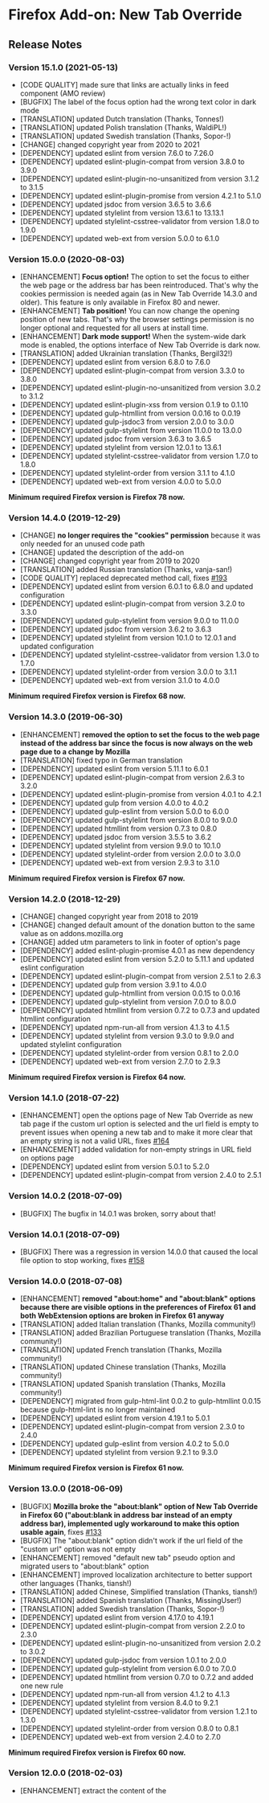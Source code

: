 # Firefox Add-on: New Tab Override

## Release Notes

### Version 15.1.0 (2021-05-13)

- [CODE QUALITY] made sure that links are actually links in feed component (AMO review)
- [BUGFIX] The label of the focus option had the wrong text color in dark mode
- [TRANSLATION] updated Dutch translation (Thanks, Tonnes!)
- [TRANSLATION] updated Polish translation (Thanks, WaldiPL!)
- [TRANSLATION] updated Swedish translation (Thanks, Sopor-!)
- [CHANGE] changed copyright year from 2020 to 2021
- [DEPENDENCY] updated eslint from version 7.6.0 to 7.26.0
- [DEPENDENCY] updated eslint-plugin-compat from version 3.8.0 to 3.9.0
- [DEPENDENCY] updated eslint-plugin-no-unsanitized from version 3.1.2 to 3.1.5
- [DEPENDENCY] updated eslint-plugin-promise from version 4.2.1 to 5.1.0
- [DEPENDENCY] updated jsdoc from version 3.6.5 to 3.6.6
- [DEPENDENCY] updated stylelint from version 13.6.1 to 13.13.1
- [DEPENDENCY] updated stylelint-csstree-validator from version 1.8.0 to 1.9.0
- [DEPENDENCY] updated web-ext from version 5.0.0 to 6.1.0

### Version 15.0.0 (2020-08-03)

- [ENHANCEMENT] **Focus option!** The option to set the focus to either the web page or the address bar has been
  reintroduced. That's why the cookies permission is needed again (as in New Tab Override 14.3.0 and older). This
  feature is only available in Firefox 80 and newer.
- [ENHANCEMENT] **Tab position!** You can now change the opening position of new tabs. That's why the browser settings
  permission is no longer optional and requested for all users at install time.
- [ENHANCEMENT] **Dark mode support!** When the system-wide dark mode is enabled, the options interface of
  New Tab Override is dark now.
- [TRANSLATION] added Ukrainian translation (Thanks, Bergil32!)
- [DEPENDENCY] updated eslint from version 6.8.0 to 7.6.0
- [DEPENDENCY] updated eslint-plugin-compat from version 3.3.0 to 3.8.0
- [DEPENDENCY] updated eslint-plugin-no-unsanitized from version 3.0.2 to 3.1.2
- [DEPENDENCY] updated eslint-plugin-xss from version 0.1.9 to 0.1.10
- [DEPENDENCY] updated gulp-htmllint from version 0.0.16 to 0.0.19
- [DEPENDENCY] updated gulp-jsdoc3 from version 2.0.0 to 3.0.0
- [DEPENDENCY] updated gulp-stylelint from version 11.0.0 to 13.0.0
- [DEPENDENCY] updated jsdoc from version 3.6.3 to 3.6.5
- [DEPENDENCY] updated stylelint from version 12.0.1 to 13.6.1
- [DEPENDENCY] updated stylelint-csstree-validator from version 1.7.0 to 1.8.0
- [DEPENDENCY] updated stylelint-order from version 3.1.1 to 4.1.0
- [DEPENDENCY] updated web-ext from version 4.0.0 to 5.0.0

**Minimum required Firefox version is Firefox 78 now.**

### Version 14.4.0 (2019-12-29)

- [CHANGE] **no longer requires the "cookies" permission** because it was only needed for an unused code path
- [CHANGE] updated the description of the add-on
- [CHANGE] changed copyright year from 2019 to 2020
- [TRANSLATION] added Russian translation (Thanks, vanja-san!)
- [CODE QUALITY] replaced deprecated method call, fixes [#193](https://github.com/cadeyrn/newtaboverride/issues/193)
- [DEPENDENCY] updated eslint from version 6.0.1 to 6.8.0 and updated configuration
- [DEPENDENCY] updated eslint-plugin-compat from version 3.2.0 to 3.3.0
- [DEPENDENCY] updated gulp-stylelint from version 9.0.0 to 11.0.0
- [DEPENDENCY] updated jsdoc from version 3.6.2 to 3.6.3
- [DEPENDENCY] updated stylelint from version 10.1.0 to 12.0.1 and updated configuration
- [DEPENDENCY] updated stylelint-csstree-validator from version 1.3.0 to 1.7.0
- [DEPENDENCY] updated stylelint-order from version 3.0.0 to 3.1.1
- [DEPENDENCY] updated web-ext from version 3.1.0 to 4.0.0

**Minimum required Firefox version is Firefox 68 now.**

### Version 14.3.0 (2019-06-30)

- [ENHANCEMENT] **removed the option to set the focus to the web page instead of the address bar since the focus is
  now always on the web page due to a change by Mozilla**
- [TRANSLATION] fixed typo in German translation
- [DEPENDENCY] updated eslint from version 5.11.1 to 6.0.1
- [DEPENDENCY] updated eslint-plugin-compat from version 2.6.3 to 3.2.0
- [DEPENDENCY] updated eslint-plugin-promise from version 4.0.1 to 4.2.1
- [DEPENDENCY] updated gulp from version 4.0.0 to 4.0.2
- [DEPENDENCY] updated gulp-eslint from version 5.0.0 to 6.0.0
- [DEPENDENCY] updated gulp-stylelint from version 8.0.0 to 9.0.0
- [DEPENDENCY] updated htmllint from version 0.7.3 to 0.8.0
- [DEPENDENCY] updated jsdoc from version 3.5.5 to 3.6.2
- [DEPENDENCY] updated stylelint from version 9.9.0 to 10.1.0
- [DEPENDENCY] updated stylelint-order from version 2.0.0 to 3.0.0
- [DEPENDENCY] updated web-ext from version 2.9.3 to 3.1.0

**Minimum required Firefox version is Firefox 67 now.**

### Version 14.2.0 (2018-12-29)

- [CHANGE] changed copyright year from 2018 to 2019
- [CHANGE] changed default amount of the donation button to the same value as on addons.mozilla.org
- [CHANGE] added utm parameters to link in footer of option's page
- [DEPENDENCY] added eslint-plugin-promise 4.0.1 as new dependency
- [DEPENDENCY] updated eslint from version 5.2.0 to 5.11.1 and updated eslint configuration
- [DEPENDENCY] updated eslint-plugin-compat from version 2.5.1 to 2.6.3
- [DEPENDENCY] updated gulp from version 3.9.1 to 4.0.0
- [DEPENDENCY] updated gulp-htmllint from version 0.0.15 to 0.0.16
- [DEPENDENCY] updated gulp-stylelint from version 7.0.0 to 8.0.0
- [DEPENDENCY] updated htmllint from version 0.7.2 to 0.7.3 and updated htmllint configuration
- [DEPENDENCY] updated npm-run-all from version 4.1.3 to 4.1.5
- [DEPENDENCY] updated stylelint from version 9.3.0 to 9.9.0 and updated stylelint configuration
- [DEPENDENCY] updated stylelint-order from version 0.8.1 to 2.0.0
- [DEPENDENCY] updated web-ext from version 2.7.0 to 2.9.3

**Minimum required Firefox version is Firefox 64 now.**

### Version 14.1.0 (2018-07-22)

- [ENHANCEMENT] open the options page of New Tab Override as new tab page if the custom url option is selected and the
  url field is empty to prevent issues when opening a new tab and to make it more clear that an empty string is not
  a valid URL, fixes [#164](https://github.com/cadeyrn/newtaboverride/issues/164)
- [ENHANCEMENT] added validation for non-empty strings in URL field on options page
- [DEPENDENCY] updated eslint from version 5.0.1 to 5.2.0
- [DEPENDENCY] updated eslint-plugin-compat from version 2.4.0 to 2.5.1

### Version 14.0.2 (2018-07-09)

- [BUGFIX] The bugfix in 14.0.1 was broken, sorry about that!

### Version 14.0.1 (2018-07-09)

- [BUGFIX] There was a regression in version 14.0.0 that caused the local file option to stop working, fixes
  [#158](https://github.com/cadeyrn/newtaboverride/issues/158)

### Version 14.0.0 (2018-07-08)

- [ENHANCEMENT] **removed "about:home" and "about:blank" options because there are visible options in the preferences
  of Firefox 61 and both WebExtension options are broken in Firefox 61 anyway**
- [TRANSLATION] added Italian translation (Thanks, Mozilla community!)
- [TRANSLATION] added Brazilian Portuguese translation (Thanks, Mozilla community!)
- [TRANSLATION] updated French translation (Thanks, Mozilla community!)
- [TRANSLATION] updated Chinese translation (Thanks, Mozilla community!)
- [TRANSLATION] updated Spanish translation (Thanks, Mozilla community!)
- [DEPENDENCY] migrated from gulp-html-lint 0.0.2 to gulp-htmllint 0.0.15 because gulp-html-lint is no longer maintained
- [DEPENDENCY] updated eslint from version 4.19.1 to 5.0.1
- [DEPENDENCY] updated eslint-plugin-compat from version 2.3.0 to 2.4.0
- [DEPENDENCY] updated gulp-eslint from version 4.0.2 to 5.0.0
- [DEPENDENCY] updated stylelint from version 9.2.1 to 9.3.0

**Minimum required Firefox version is Firefox 61 now.**

### Version 13.0.0 (2018-06-09)

- [BUGFIX] **Mozilla broke the "about:blank" option of New Tab Override in Firefox 60 ("about:blank in address bar instead of
  an empty address bar), implemented ugly workaround to make this option usable again**, fixes
  [#133](https://github.com/cadeyrn/newtaboverride/issues/133)
- [BUGFIX] The "about:blank" option didn't work if the url field of the "custom url" option was not empty
- [ENHANCEMENT] removed "default new tab" pseudo option and migrated users to "about:blank" option
- [ENHANCEMENT] improved localization architecture to better support other languages (Thanks, tiansh!)
- [TRANSLATION] added Chinese, Simplified translation (Thanks, tiansh!)
- [TRANSLATION] added Spanish translation (Thanks, MissingUser!)
- [TRANSLATION] added Swedish translation (Thanks, Sopor-!)
- [DEPENDENCY] updated eslint from version 4.17.0 to 4.19.1
- [DEPENDENCY] updated eslint-plugin-compat from version 2.2.0 to 2.3.0
- [DEPENDENCY] updated eslint-plugin-no-unsanitized from version 2.0.2 to 3.0.2
- [DEPENDENCY] updated gulp-jsdoc from version 1.0.1 to 2.0.0
- [DEPENDENCY] updated gulp-stylelint from version 6.0.0 to 7.0.0
- [DEPENDENCY] updated htmllint from version 0.7.0 to 0.7.2 and added one new rule
- [DEPENDENCY] updated npm-run-all from version 4.1.2 to 4.1.3
- [DEPENDENCY] updated stylelint from version 8.4.0 to 9.2.1
- [DEPENDENCY] updated stylelint-csstree-validator from version 1.2.1 to 1.3.0
- [DEPENDENCY] updated stylelint-order from version 0.8.0 to 0.8.1
- [DEPENDENCY] updated web-ext from version 2.4.0 to 2.7.0

**Minimum required Firefox version is Firefox 60 now.**

### Version 12.0.0 (2018-02-03)

- [ENHANCEMENT] extract the content of the <title> tag and use it as tab title when the local file option is used,
  fixes [#108](https://github.com/cadeyrn/newtaboverride/issues/108)
- [ENHANCEMENT] offer option to set focus on web page instead of address bar also for about:blank, can be useful in
  conjunction with other add-ons like Vimium-FF, fixes [#92](https://github.com/cadeyrn/newtaboverride/issues/92)
- [ENHANCEMENT] explicitly set background color for body in CSS to avoid visual problems on settings page with
  non-default values for browser.display.background_color
- [TRANSLATION] removed Russian and Chinese translations because of non responding translators
- [DEPENDENCY] updated eslint from version 4.10.0 to 4.17.0 and added one new rule
- [DEPENDENCY] updated eslint-plugin-compat from version 2.1.0 to 2.2.0
- [DEPENDENCY] updated eslint-plugin-no-unsanitized from version 2.0.1 to 2.0.2
- [DEPENDENCY] updated eslint-plugin-xss from version 0.1.8 to 0.1.9
- [DEPENDENCY] updated gulp-eslint from version 4.0.0 to 4.0.2
- [DEPENDENCY] updated gulp-stylelint from version 5.0.0 to 6.0.0
- [DEPENDENCY] updated stylelint from version 8.2.0 to 8.4.0 and added two new rules
- [DEPENDENCY] updated stylelint-csstree-validator from version 1.2.0 to 1.2.1
- [DEPENDENCY] updated stylelint-order from version 0.7.0 to 0.8.0
- [DEPENDENCY] updated web-ext from version 2.2.2 to 2.4.0

**Minimum required Firefox version is Firefox 58 now.**

### Version 11.0.0 (2017-11-07)

- [ENHANCEMENT] support the edge case of opening a new tab in the background, can be useful in conjunction with add-ons
  like Gesturefy (Thanks, s25g5d4!), fixes [#81](https://github.com/cadeyrn/newtaboverride/issues/81)
- [ENHANCEMENT] back button is now also disabled with about:blank as new tab page
- [ENHANCEMENT] clarified notice about missing API for clearing the address bar or selecting the URL and added a link
  to a open request ticket on bugzilla.mozilla.org, fixes [#72](https://github.com/cadeyrn/newtaboverride/issues/72)
- [CODE QUALITY] unified different code pathes for opening new tabs with focus on address bar respectively web page
- [CODE QUALITY] removed all code pathes for Firefox below version 57
- [CODE QUALITY] removed code for upgrade notices for users from the legacy version of New Tab Override
- [DEPENDENCY] updated eslint from version 4.9.0 to 4.10.0
- [DEPENDENCY] updated eslint-plugin-compat from version 2.0.1 to 2.1.0
- [DEPENDENCY] updated htmllint from version 0.6.0 to 0.7.0
- [DEPENDENCY] updated npm-run-all from version 4.1.1 to 4.1.2

**Minimum required Firefox version is Firefox 57 now.**

### Version 10.2.0 (2017-10-23)

- [TRANSLATION] added Russian translation (Thanks, vanja-san!)

### Version 10.1.0 (2017-10-16)

- [TRANSLATION] added Polish translation (Thanks, WaldiPL!)
- [TRANSLATION] updated French translation (Thanks, SuperPat45!)
- [DEPENDENCY] updated eslint from version 4.8.0 to 4.9.0 and added two new eslint rules

### Version 10.0.0 (2017-10-14)

- [ENHANCEMENT] New Tab Override no longer loses container information if the option "Set focus to the web page instead
  of the address bar" and the container tabs feature of Firefox are used (Thanks, m-khvoinitsky!)
- [ENHANCEMENT] added a menu item to the tools menu to open New Tab Override's settings, fixes
  [#35](https://github.com/cadeyrn/newtaboverride/issues/35)
- [TRANSLATION] added Chinese (simplified) translation (Thanks, zhaiyusci!)
- [DOCUMENTATION] added documentation about used permissions to the README, fixes
  [#75](https://github.com/cadeyrn/newtaboverride/issues/75)
- [DEPENDENCY] updated eslint from version 4.7.2 to 4.8.0
- [DEPENDENCY] updated eslint-plugin-compat from version 1.0.4 to 2.0.1
- [DEPENDENCY] updated stylelint from version 8.1.1 to 8.2.0
- [DEPENDENCY] updated web-ext from version 2.0.0 to 2.2.2

### Version 9.0.0 (2017-09-27)

- [ENHANCEMENT] **New Tab Override can now automatically use your home page as new tab page!** If you have more than
  one home page New Tab Override uses the first one. This feature requires Firefox 57 or later. An **optional**
  permission for reading and modifying browser settings is needed to use this feature, fixes
  [#19](https://github.com/cadeyrn/newtaboverride/issues/19)
- [ENHANCEMENT] **New Tab Override does no longer create useless history entries!** That's why New Tab Override needs
  the permission to access the browser history beginning with version 9.0.0, fixes
  [#20](https://github.com/cadeyrn/newtaboverride/issues/20)
- [ENHANCEMENT] **The back button of Firefox is no longer enabled on the new tab page!** This feature requires
  Firefox 57 or later, fixes [#46](https://github.com/cadeyrn/newtaboverride/issues/46)
- [ENHANCEMENT] show favicon on new tab page if background color option is enabled
- [ENHANCEMENT] some textual and style improvements
- [TRANSLATION] added French translation (Thanks, SuperPat45!)
- [TRANSLATION] updated translations (Thanks, Tonnes and milupo!)
- [CODE QUALITY] refactored the handling of optional permissions for easier implementing of new features, fixes
  [#61](https://github.com/cadeyrn/newtaboverride/issues/61)
- [CODE QUALITY] organized the script files in folders
- [DEPENDENCY] updated eslint from version 4.5.0 to 4.7.2
- [DEPENDENCY] updated gulp-stylelint from version 4.0.0 to 5.0.0
- [DEPENDENCY] updated jsdoc from version 3.5.4 to 3.5.5
- [DEPENDENCY] updated npm-run-all from version 4.0.2 to 4.1.1
- [DEPENDENCY] updated stylelint from version 8.0.0 to 8.1.1
- [DEPENDENCY] updated stylelint-csstree-validator from version 1.1.1 to 1.2.0
- [DEPENDENCY] updated stylelint-order from version 0.6.0 to 0.7.0

**Minimum required Firefox version is Firefox 56 now.**

### Version 8.0.0 (2017-08-22)

- [ENHANCEMENT] **added support for local files!** You can upload a local html file and use the content as new tab
  content. Please pay attention to the related information on the settings page, fixes
  [#27](https://github.com/cadeyrn/newtaboverride/issues/27) (Thanks, seeba8!)
- [ENHANCEMENT] **added support for custom background color!** You can use any color as background color for the new tab
  page, fixes [#9](https://github.com/cadeyrn/newtaboverride/issues/9)
- [ENHANCEMENT] allow to set the focus on the web page instead of the address bar also on about:home, fixes
  [#10](https://github.com/cadeyrn/newtaboverride/issues/10)
- [ENHANCEMENT] updated some textes to make it even more clear that the file:// protocol is no longer supported due to
  Firefox restrictions. Suggest new local file option or the use of a local web server as alternatives, fixes
  [#13](https://github.com/cadeyrn/newtaboverride/issues/13)
- [TRANSLATION] updated translations (Thanks, Tonnes and milupo!)
- [CODE QUALITY] refactored the visibility handling of advanced options
- [DEPENDENCY] updated ESLint from version 4.4.1 to 4.5.0

### Version 7.1.0 (2017-08-13)

- [ENHANCEMENT] less strict URL validation, added support for localhost again, fixes
  [#5](https://github.com/cadeyrn/newtaboverride/issues/5)
- [ENHANCEMENT] automatically prepend "http://" if the there is no protocol, fixes
  [#8](https://github.com/cadeyrn/newtaboverride/issues/8)
- [TRANSLATION] updated Upper Sorbian and Lower Sorbian translations (Thanks, milupo!)
- [TRANSLATION] fixed typo in German translation
- [DEPENDENCY] updated gulp-stylelint from version 3.9.0 to 4.0.0
- [DEPENDENCY] updated jsdoc from version 3.5.3 to 3.5.4

### Version 7.0.0 (2017-08-12)

**New Tab Override is a WebExtension and compatible with Firefox 57+ now!**

New Tab Override was developed from the ground up as so-called WebExtension. This makes New Tab Override compatible
with Firefox 57 and later. Not all options of the previous version are currently available as WebExtension. As soon as
Mozilla implements support for missing functionalities in Firefox, they will be integrated in a future update of
New Tab Override.

**Notice for users of previous versions:** you have to re-configure the add-on. After the update the settings page will
  automatically be opened.

**New features:**

- [DESIGN] some design improvements, including a new logo
- [ENHANCEMENT] new logo is a SVG file instead of a number of different PNG files
- [ENHANCEMENT] use of new permission system and only request needed permissions
- [ENHANCEMENT] use of optional permission for feed option. You can revoke the permission at any time
- [ENHANCEMENT] use of fetch instead of XMLHttpRequest for feed option
- [ENHANCEMENT] there is now a live validation for custom URLs so that you have a direct feedback during the input
- [ENHANCEMENT] you can open the settings via keyboard shortcut Shift + F12
- [ENHANCEMENT] you can open the settings via entering "newtab settings" in the address bar
- [ENHANCEMENT] there is an upgrade notice for users of the legecy version of New Tab Override. This notice is not
  visible on fresh installs
- [CODE QUALITY] improved code quality and added more code documentation, use of ESLint, stylelint, htmllint and JSDoc

**Thanks to [Ura Design](https://ura.design/) for the new logo!**

Missing features:

- At the moment You can't clear the address bar for new tabs. It will be possible in future versions of Firefox again.
- At the moment You can't use the home page as new tab page. Please enter manually the URL in the settings of New Tab
  Override. It will be possible in future versions of Firefox again.
- You can no longer use about:sync-tabs as new tab page as Mozilla removed this page in Firefox 55. It's not yet
  decided if showing synced tabs as new tab page will be possible again in the future.
- You can no longer use local files via file:// protocol as new tab page for security reasons. Please upload your local
  file to a web server to use it again.
- The option to use the last URL from clipboard was not re-implemented in New Tab Override 7.0.0.

**Minimum required Firefox version is Firefox 55 now.**

### Version 6.0.1 (2016-12-27)

- [TRANSLATION] updated translations

### Version 6.0.0 (2016-12-20)

- [ENHANCEMENT] new option: clear location bar after opening a tab
- [TRANSLATION] added Upper Sorbian translation (Thanks, milupo!)
- [TRANSLATION] added Lower Sorbian translation (Thanks, milupo!)
- [TRANSLATION] updated Dutch translation (Thanks, Tonnes!)

### Version 5.0.0 (2016-12-18)

- [DESIGN] settings: small design improvements
- [ENHANCEMENT] new option: set focus to the web page (for example Google search field) instead of the location bar
- [ENHANCEMENT] settings: added introduction text
- [ENHANCEMENT] settings: show url field only if custom url option is selected
- [ENHANCEMENT] settings / feed: open external links in new tabs
- [ENHANCEMENT] settings / feed: added rel=noopener attribute to external links
- [BUGFIX] settings / feed: repaired donation button

### Version 4.0.2 (2016-11-14)

- [BUGFIX] settings UI was broken since version 3.1 for users with history set to "never remember" or in private
  browsing mode (Thanks, noitidart and NilkasG!)
- [TRANSLATION] updated Dutch translation (Thanks, Tonnes!)
- [DEPENDENCY] compiled with JPM 1.2.2 (before: 1.2.0)

### Version 4.0.1 (2016-10-10)

- [ENHANCEMENT] no use of innerHTML

### Version 4.0.0 (2016-10-10)

- [ENHANCEMENT] new option for new tabs: the latest news about Mozilla (German)
- [CODE QUALITY] internal code optimizations
- [DEPENDENCY] compiled with JPM 1.2.0 (before: 1.1.4)

### Version 3.1.0 (2016-09-20)

- [ENHANCEMENT] settings are available via about:newtaboverride now
- [ENHANCEMENT] settings button in add-ons manager opens about:newtaboverride now, no longer two different settings
  interfaces
- [ENHANCEMENT] when clicking the settings button in the toolbar focus the window with the settings if the settings are
  already open in another window
- [TRANSLATION] updated Dutch translation (Thanks, Tonnes!)
- [CODE QUALITY] internal code optimizations
- [DEPENDENCY] compiled with JPM 1.1.4 (before: 1.0.7)

### Version 3.0.0 (2016-06-27)

- [DESIGN] New options UI, accessible via toolbar button (can be removed)
- [ENHANCEMENT] set flag for multi process compatibility (e10s)
- [ENHANCEMENT] added about:checkerboard and about:searchreset to validator for clipboard option, removed
  about:customizing and about:remote-newtab
- [ENHANCEMENT] add-on description in add-on manager is localized now (DE, EN, NL)
- [ENHANCEMENT] compatibility workaround for Firefox 44 Beta (Bugzilla #1240559) removed, it's no longer needed
- [DEPENDENCY] compiled with JPM 1.0.7 (before: 1.0.4)

**Minimum required Firefox version is Firefox 45 now.**

### Version 2.3.1 (2016-01-19)

- [BUGFIX] Workaround for Bugzilla #1240559 (New Tab Override works in Firefox 43 Stable, Firefox 45 Developer Edition
  and Firefox 46 Nightly, but not in Firefox 44 Beta)

### Version 2.3.0 (2016-01-17)

- [ENHANCEMENT] NewTabURL.jsm is no longer deprecated, usage of AboutNewTabService with Firefox 44 and higher removed
  again
- [TRANSLATION] Added Dutch translation (Thanks, Tonnes!)

### Version 2.2.1 (2015-12-20)

- [BUGFIX] disabled validation for custom URL option because it's too restrictive and not really needed, it's only
  needed for the clipboard option

### Version 2.2.0 (2015-12-19)

- [ENHANCEMENT] added about:sync-tabs as new predefined option
- [ENHANCEMENT] added URL validation for custom URLs (not only for the clipboard option)
- [ENHANCEMENT] extended URL validation to about: pages
- [BUGFIX] compatibility with Firefox 43.0.1 (fixed bug in the version detection)

### Version 2.1.0 (2015-11-28)

- [ENHANCEMENT] Better validation for URLs in the clipboard option.
- [BUGFIX] New implementation of the clipboard option. In the last version the new tab page opened instead of the
  desired page under certain circumstances.

### Version 2.0.0 (2015-11-21)

- [ENHANCEMENT] about:blank, about:home and about:newtab as predefined options
- [ENHANCEMENT] option to use homepage as new tab page
- [ENHANCEMENT] option to use last url from clipboard as new tab page
- [ENHANCEMENT] Firefox 44+: use of AboutNewTabService instead of NewTabURL.jsm

### Version 1.1.0 (2015-10-18)

- [ENHANCEMENT] listening for unload reason and reset new tab page on uninstall and disable
- [DEPENDENCY] repacked with JPM 1.0.2 for compatibility with Firefox 44+

### Version 1.0.0 (2015-06-27)

- initial release for [addons.mozilla.org](https://addons.mozilla.org/en-US/firefox/addon/new-tab-override/)
